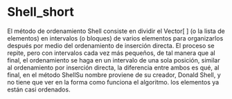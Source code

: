 # Shell_short
El método de ordenamiento Shell consiste en dividir el Vector[ ] (o la lista de elementos) en intervalos (o bloques) de varios elementos para organizarlos después por medio del ordenamiento de inserción directa. El proceso se repite, pero con intervalos cada vez más pequeños, de tal manera que al final, el ordenamiento se haga en un intervalo de una sola posición, similar al ordenamiento por inserción directa, la diferencia entre ambos es qué, al final, en el método ShellSu nombre proviene de su creador, Donald Shell, y no tiene que ver en la forma como funciona el algoritmo. los elementos ya están casi ordenados. 
